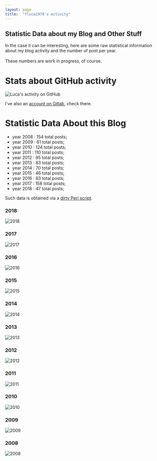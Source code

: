 ```yaml
---
layout: page
title:  "fluca1978's activity"
---
```


Statistic Data about my Blog and Other Stuff
---

In the case it can be interesting, here are some raw statistical information about my blog activity and the number of post per year. 
<br/>
<br/>
These numbers are work in progress, of course.

# Stats about GitHub activity

<img src="http://ghchart.rshah.org/5c55aa/fluca1978" alt="Luca's activity on GitHub" />

I've also an [account on Gitlab](https://gitlab.com/fluca1978), check there.


# Statistic Data About this Blog

- year 2008 :  154 total posts;
- year 2009 :   61 total posts;
- year 2010 :  124 total posts;
- year 2011 :  110 total posts;
- year 2012 :   95 total posts;
- year 2013 :   83 total posts;
- year 2014 :   70 total posts;
- year 2015 :   46 total posts;
- year 2016 :   83 total posts;
- year 2017 :  158 total posts;
- year 2018 :   47 total posts;


Such data is obtained via a [dirty Perl script](https://github.com/fluca1978/fluca1978-coding-bits/blob/master/perl/jekyll_post_count.pl).











### 2018
![2018](/images/posts/graphs/2018.png)

### 2017
![2017](/images/posts/graphs/2017.png)

### 2016
![2016](/images/posts/graphs/2016.png)

### 2015
![2015](/images/posts/graphs/2015.png)

### 2014
![2014](/images/posts/graphs/2014.png)

### 2013
![2013](/images/posts/graphs/2013.png)

### 2012
![2012](/images/posts/graphs/2012.png)

### 2011
![2011](/images/posts/graphs/2011.png)

### 2010
![2010](/images/posts/graphs/2010.png)

### 2009
![2009](/images/posts/graphs/2009.png)

### 2008
![2008](/images/posts/graphs/2008.png)
